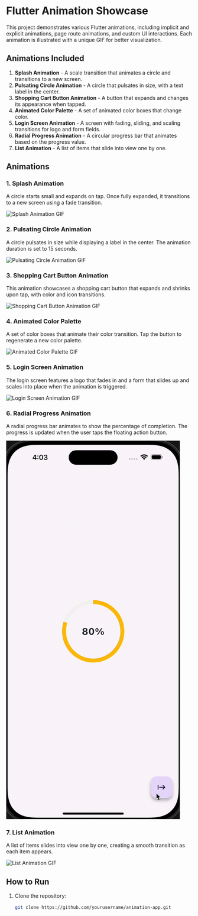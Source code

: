 # Flutter Animation Showcase

This project demonstrates various Flutter animations, including implicit and explicit animations, page route animations, and custom UI interactions. Each animation is illustrated with a unique GIF for better visualization.

## Animations Included

1. **Splash Animation** - A scale transition that animates a circle and transitions to a new screen.
2. **Pulsating Circle Animation** - A circle that pulsates in size, with a text label in the center.
3. **Shopping Cart Button Animation** - A button that expands and changes its appearance when tapped.
4. **Animated Color Palette** - A set of animated color boxes that change color.
5. **Login Screen Animation** - A screen with fading, sliding, and scaling transitions for logo and form fields.
6. **Radial Progress Animation** - A circular progress bar that animates based on the progress value.
7. **List Animation** - A list of items that slide into view one by one.

## Animations

### 1. **Splash Animation**
A circle starts small and expands on tap. Once fully expanded, it transitions to a new screen using a fade transition.

![Splash Animation GIF](path_to_your_gif/splash_animation.gif)

### 2. **Pulsating Circle Animation**
A circle pulsates in size while displaying a label in the center. The animation duration is set to 15 seconds.

![Pulsating Circle Animation GIF](path_to_your_gif/pulsating_circle.gif)

### 3. **Shopping Cart Button Animation**
This animation showcases a shopping cart button that expands and shrinks upon tap, with color and icon transitions.

![Shopping Cart Button Animation GIF](path_to_your_gif/shopping_cart_button.gif)

### 4. **Animated Color Palette**
A set of color boxes that animate their color transition. Tap the button to regenerate a new color palette.

![Animated Color Palette GIF](path_to_your_gif/color_palette.gif)

### 5. **Login Screen Animation**
The login screen features a logo that fades in and a form that slides up and scales into place when the animation is triggered.

![Login Screen Animation GIF](path_to_your_gif/login_screen.gif)

### 6. **Radial Progress Animation**
A radial progress bar animates to show the percentage of completion. The progress is updated when the user taps the floating action button.

![Radial Progress Animation GIF](progressbar.gif)

### 7. **List Animation**
A list of items slides into view one by one, creating a smooth transition as each item appears.

![List Animation GIF](path_to_your_gif/list_animation.gif)

## How to Run

1. Clone the repository:
   ```bash
   git clone https://github.com/yourusername/animation-app.git
